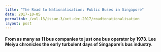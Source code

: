 ```yaml
---
title: "The Road to Nationalisation: Public Buses in Singapore"
date: 2017-10-05
permalink: /vol-13/issue-3/oct-dec-2017/roadtonationalisation
layout: post
---
```

#### From as many as 11 bus companies to just one bus operator by 1973. **Lee Meiyu** chronicles the early turbulent days of Singapore’s bus industry.
